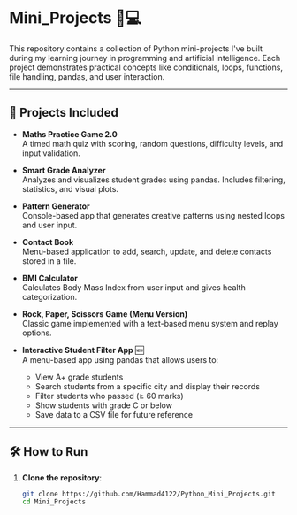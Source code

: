 # Mini_Projects 🧠💻

This repository contains a collection of Python mini-projects I've built during my learning journey in programming and artificial intelligence. Each project demonstrates practical concepts like conditionals, loops, functions, file handling, pandas, and user interaction.

---

## 🔹 Projects Included

- **Maths Practice Game 2.0**  
  A timed math quiz with scoring, random questions, difficulty levels, and input validation.

- **Smart Grade Analyzer**  
  Analyzes and visualizes student grades using pandas. Includes filtering, statistics, and visual plots.

- **Pattern Generator**  
  Console-based app that generates creative patterns using nested loops and user input.

- **Contact Book**  
  Menu-based application to add, search, update, and delete contacts stored in a file.

- **BMI Calculator**  
  Calculates Body Mass Index from user input and gives health categorization.

- **Rock, Paper, Scissors Game (Menu Version)**  
  Classic game implemented with a text-based menu system and replay options.

- **Interactive Student Filter App** 🆕  
  A menu-based app using pandas that allows users to:
  - View A+ grade students
  - Search students from a specific city and display their records
  - Filter students who passed (≥ 60 marks)
  - Show students with grade C or below
  - Save data to a CSV file for future reference

---

## 🛠️ How to Run

1. **Clone the repository**:
   ```bash
   git clone https://github.com/Hammad4122/Python_Mini_Projects.git
   cd Mini_Projects

